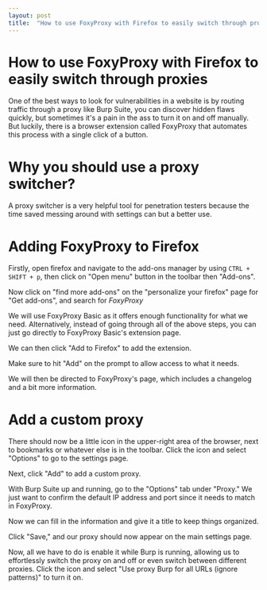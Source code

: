 ```yaml
---
layout: post
title:  "How to use FoxyProxy with Firefox to easily switch through proxies"
---
```


# How to use FoxyProxy with Firefox to easily switch through proxies

One of the best ways to look for vulnerabilities in a website is by routing traffic through a proxy like Burp Suite, you can discover hidden flaws quickly, but sometimes it's a pain in the ass to turn it on and off manually. But luckily, there is a browser extension called FoxyProxy that automates this process with a single click of a button.

# Why you should use a proxy switcher?

A proxy switcher is a very helpful tool for penetration testers because the time saved messing around with settings can but a better use.

# Adding FoxyProxy to Firefox

Firstly, open firefox and  navigate to the add-ons manager by using `CTRL + SHIFT + p`, then click on "Open menu" button in the toolbar then "Add-ons".

Now click on "find more add-ons" on the "personalize your firefox" page for "Get add-ons", and search for *FoxyProxy*

We will use FoxyProxy Basic as it offers enough functionality for what we need. Alternatively, instead of going through all of the above steps, you can just go directly to FoxyProxy Basic's extension page. 

We can then click "Add to Firefox" to add the extension.

Make sure to hit "Add" on the prompt to allow access to what it needs.

We will then be directed to FoxyProxy's page, which includes a changelog and a bit more information.

# Add a custom proxy

There should now be a little icon in the upper-right area of the browser, next to bookmarks or whatever else is in the toolbar. Click the icon and select "Options" to go to the settings page.

Next, click "Add" to add a custom proxy.

With Burp Suite up and running, go to the "Options" tab under "Proxy." We just want to confirm the default IP address and port since it needs to match in FoxyProxy.

Now we can fill in the information and give it a title to keep things organized.

Click "Save," and our proxy should now appear on the main settings page.

Now, all we have to do is enable it while Burp is running, allowing us to effortlessly switch the proxy on and off or even switch between different proxies. Click the icon and select "Use proxy Burp for all URLs (ignore patterns)" to turn it on.
